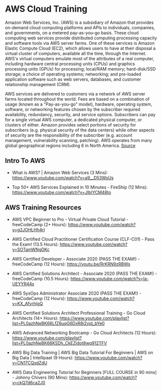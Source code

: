 # AWS Cloud Training

Amazon Web Services, Inc. (AWS) is a subsidiary of Amazon that provides on-demand cloud computing platforms and APIs to individuals, companies, and governments, on a metered pay-as-you-go basis. These cloud computing web services provide distributed computing processing capacity and software tools via AWS server farms. One of these services is Amazon Elastic Compute Cloud (EC2), which allows users to have at their disposal a virtual cluster of computers, available all the time, through the Internet. AWS's virtual computers emulate most of the attributes of a real computer, including hardware central processing units (CPUs) and graphics processing units (GPUs) for processing; local/RAM memory; hard-disk/SSD storage; a choice of operating systems; networking; and pre-loaded application software such as web servers, databases, and customer relationship management (CRM).

AWS services are delivered to customers via a network of AWS server farms located throughout the world. Fees are based on a combination of usage (known as a "Pay-as-you-go" model), hardware, operating system, software, or networking features chosen by the subscriber required availability, redundancy, security, and service options. Subscribers can pay for a single virtual AWS computer, a dedicated physical computer, or clusters of either. Amazon provides select portions of security for subscribers (e.g. physical security of the data centers) while other aspects of security are the responsibility of the subscriber (e.g. account management, vulnerability scanning, patching). AWS operates from many global geographical regions including 6 in North America. [Source](https://en.wikipedia.org/wiki/Amazon_Web_Services)

## Intro To AWS

- What is AWS? | Amazon Web Services (3 Mins): https://www.youtube.com/watch?v=a9__D53WsUs

- Top 50+ AWS Services Explained in 10 Minutes - FireShip (12 Mins): https://www.youtube.com/watch?v=JIbIYCM48to


## AWS Training Resources

- AWS VPC Beginner to Pro - Virtual Private Cloud Tutorial - freeCodeCamp (2+ Hours): https://www.youtube.com/watch?v=g2JOHLHh4rI

- AWS Certified Cloud Practitioner Certification Course (CLF-C01) - Pass the Exam! (13.5 Hours): https://www.youtube.com/watch?v=SOTamWNgDKc

- AWS Certified Developer - Associate 2020 (PASS THE EXAM!) - freeCodeCamp (12 Hours): https://youtu.be/RrKRN9zRBWs

- AWS Certified Solutions Architect - Associate 2020 (PASS THE EXAM!) - freeCodeCamp (10.5 Hours): https://www.youtube.com/watch?v=Ia-UEYYR44s

- AWS SysOps Administrator Associate 2020 (PASS THE EXAM!) - freeCodeCamp (12 Hours): https://www.youtube.com/watch?v=KX_AfyrhlgQ

- AWS Certified Solutions Architect Professional Training - Go Cloud Architects (14+ Hours): https://www.youtube.com/playlist?list=PL0azhNeBK66LfZ6uqG6DxR8i2yjd_bYe0

- AWS Advanced Networking Bootcamp - Go Cloud Architects (12 Hours): https://www.youtube.com/playlist?list=PL0azhNeBK66KSDh_CkEZldot8wq912TFV

- AWS Big Data Training | AWS Big Data Tutorial For Beginners | AWS on Big Data | Intellipaat (9 Hours): https://www.youtube.com/watch?v=CN17CQxdZdU

- AWS Data Engineering Tutorial for Beginners [FULL COURSE in 90 mins] - Johnny Chivers (90 Mins): https://www.youtube.com/watch?v=ckQ7d6ca2J0